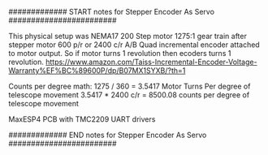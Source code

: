 ############# START notes for Stepper Encoder As Servo ########################

This physical setup was NEMA17 200 Step motor
1275:1 gear train after stepper motor
600 p/r or 2400 c/r A/B Quad incremental encoder attached to motor output.  So if motor turns 1 revolution then ecoders turns 1 revolution.
https://www.amazon.com/Taiss-Incremental-Encoder-Voltage-Warranty%EF%BC%89600P/dp/B07MX1SYXB/?th=1

Counts per degree math:  1275 / 360 = 3.5417 Motor Turns Per degree of telescope movement
3.5417 * 2400 c/r = 8500.08 counts per degree of telescope movement

MaxESP4 PCB with TMC2209 UART drivers




############# END notes for Stepper Encoder As Servo ########################